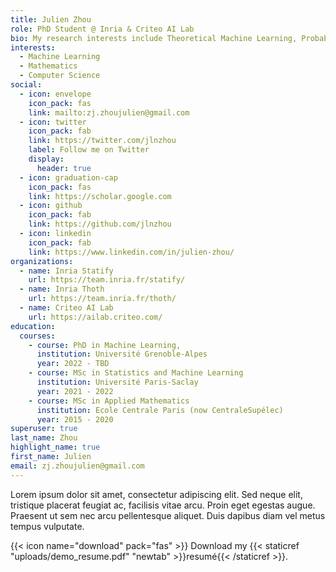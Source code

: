 ```yaml
---
title: Julien Zhou
role: PhD Student @ Inria & Criteo AI Lab
bio: My research interests include Theoretical Machine Learning, Probability and Statistics.
interests:
  - Machine Learning
  - Mathematics
  - Computer Science
social:
  - icon: envelope
    icon_pack: fas
    link: mailto:zj.zhoujulien@gmail.com
  - icon: twitter
    icon_pack: fab
    link: https://twitter.com/jlnzhou
    label: Follow me on Twitter
    display:
      header: true
  - icon: graduation-cap
    icon_pack: fas
    link: https://scholar.google.com
  - icon: github
    icon_pack: fab
    link: https://github.com/jlnzhou
  - icon: linkedin
    icon_pack: fab
    link: https://www.linkedin.com/in/julien-zhou/
organizations:
  - name: Inria Statify
    url: https://team.inria.fr/statify/
  - name: Inria Thoth
    url: https://team.inria.fr/thoth/  
  - name: Criteo AI Lab
    url: https://ailab.criteo.com/
education:
  courses:
    - course: PhD in Machine Learning,
      institution: Université Grenoble-Alpes
      year: 2022 - TBD
    - course: MSc in Statistics and Machine Learning
      institution: Université Paris-Saclay
      year: 2021 - 2022
    - course: MSc in Applied Mathematics
      institution: Ecole Centrale Paris (now CentraleSupélec)
      year: 2015 - 2020
superuser: true
last_name: Zhou
highlight_name: true
first_name: Julien
email: zj.zhoujulien@gmail.com
---
```




Lorem ipsum dolor sit amet, consectetur adipiscing elit. Sed neque elit, tristique placerat feugiat ac, facilisis vitae arcu. Proin eget egestas augue. Praesent ut sem nec arcu pellentesque aliquet. Duis dapibus diam vel metus tempus vulputate.

{{< icon name="download" pack="fas" >}} Download my {{< staticref "uploads/demo_resume.pdf" "newtab" >}}resumé{{< /staticref >}}.
